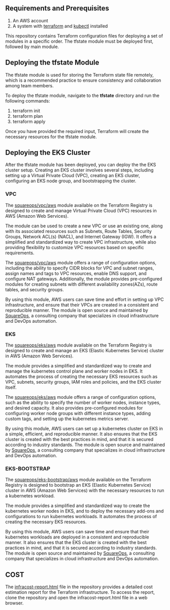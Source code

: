 
## Requirements and Prerequisites

1. An AWS account
2. A system with [terraform](https://developer.hashicorp.com/terraform/tutorials/aws-get-started/install-cli) and [kubectl](https://kubernetes.io/docs/tasks/tools/) installed

This repository contains Terraform configuration files for deploying a set of modules in a specific order. The tfstate module must be deployed first, followed by main module.

## Deploying the tfstate Module

The tfstate module is used for storing the Terraform state file remotely, which is a recommended practice to ensure consistency and collaboration among team members.

To deploy the tfstate module, navigate to the **tfstate** directory and run the following commands:

1. terraform init
2. terraform plan
3. terraform apply

Once you have provided the required input, Terraform will create the necessary resources for the tfstate module.

## Deploying the EKS Cluster

After the tfstate module has been deployed, you can deploy the the EKS cluster setup. Creating an EKS cluster involves several steps, including setting up a Virtual Private Cloud (VPC), creating an EKS cluster, configuring an EKS node group, and bootstrapping the cluster.

### VPC

The [squareops/vpc/aws](https://registry.terraform.io/modules/squareops/vpc/aws/latest) module available on the Terraform Registry is designed to create and manage Virtual Private Cloud (VPC) resources in AWS (Amazon Web Services).

The module can be used to create a new VPC or use an existing one, along with its associated resources such as Subnets, Route Tables, Security Groups, Network ACL(s) (NACL), and Internet Gateway (IGW). It offers a simplified and standardized way to create VPC infrastructure, while also providing flexibility to customize VPC resources based on specific requirements.

The [squareops/vpc/aws](https://registry.terraform.io/modules/squareops/vpc/aws/latest) module offers a range of configuration options, including the ability to specify CIDR blocks for VPC and subnet ranges, assign names and tags to VPC resources, enable DNS support, and configure NAT gateways. Additionally, the module provides pre-configured modules for creating subnets with different availability zones(AZs), route tables, and security groups.

By using this module, AWS users can save time and effort in setting up VPC infrastructure, and ensure that their VPCs are created in a consistent and reproducible manner. The module is open source and maintained by [SquareOps](https://squareops.com/), a consulting company that specializes in cloud infrastructure and DevOps automation.

### EKS

The [squareops/eks/aws](https://registry.terraform.io/modules/squareops/eks/aws/latest) module available on the Terraform Registry is designed to create and manage an EKS (Elastic Kubernetes Service) cluster in AWS (Amazon Web Services).

The module provides a simplified and standardized way to create and manage the kubernetes control plane and worker nodes in EKS. It automates the process of creating the necessary EKS resources such as VPC, subnets, security groups, IAM roles and policies, and the EKS cluster itself.

The [squareops/eks/aws](https://registry.terraform.io/modules/squareops/eks/aws/latest) module offers a range of configuration options, such as the ability to specify the number of worker nodes, instance types, and desired capacity. It also provides pre-configured modules for configuring worker node groups with different instance types, adding custom tags, and setting up the kubernetes metrics server.

By using this module, AWS users can set up a kubernetes cluster on EKS in a simple, efficient, and reproducible manner. It also ensures that the EKS cluster is created with the best practices in mind, and that it is secured according to industry standards. The module is open source and maintained by [SquareOps](https://squareops.com/), a consulting company that specializes in cloud infrastructure and DevOps automation.

### EKS-BOOTSTRAP

The [squareops/eks-bootstrap/aws](https://registry.terraform.io/modules/squareops/eks-bootstrap/aws/latest) module available on the Terraform Registry is designed to bootstrap an EKS (Elastic Kubernetes Service) cluster in AWS (Amazon Web Services) with the necessary resources to run a kubernetes workload.

The module provides a simplified and standardized way to create the kubernetes worker nodes in EKS, and to deploy the necessary add-ons and configurations to run kubernetes workloads. It automates the process of creating the necessary EKS resources.

By using this module, AWS users can save time and ensure that their kubernetes workloads are deployed in a consistent and reproducible manner. It also ensures that the EKS cluster is created with the best practices in mind, and that it is secured according to industry standards. The module is open source and maintained by [SquareOps](https://squareops.com/), a consulting company that specializes in cloud infrastructure and DevOps automation.

## COST
The [infracost-report.html](https://github.com/squareops/terraform-eks-reference/blob/main/infracost-report.html) file in the repository provides a detailed cost estimation report for the Terraform infrastructure.
To access the report, clone the repository and open the infracost-report.html file in a web browser.
